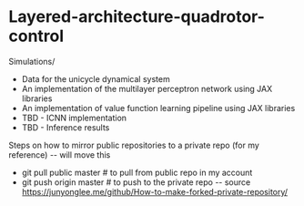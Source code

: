 # Layered-architecture-quadrotor-control

Simulations/

* Data for the unicycle dynamical system
* An implementation of the multilayer perceptron network using JAX libraries
* An implementation of value function learning pipeline using JAX libraries
* TBD - ICNN implementation
* TBD - Inference results


Steps on how to mirror public repositories to a private repo (for my reference) -- will move this

* git pull public master # to pull from public repo in my account
* git push origin master # to push to the private repo -- source https://junyonglee.me/github/How-to-make-forked-private-repository/

